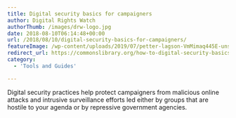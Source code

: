 ```yaml
---
title: Digital security basics for campaigners
author: Digital Rights Watch
authorThumb: /images/drw-logo.jpg
date: 2018-08-10T06:14:48+00:00
url: /2018/08/10/digital-security-basics-for-campaigners/
featureImage: /wp-content/uploads/2019/07/petter-lagson-VmMimaq445E-unsplash-1080x720-1.jpg
redirect_url: https://commonslibrary.org/how-to-digital-security-basics-for-campaigners/
category:
  - 'Tools and Guides'

---
```

Digital security practices help protect campaigners from malicious online attacks and intrusive surveillance efforts led either by groups that are hostile to your agenda or by repressive government agencies.
